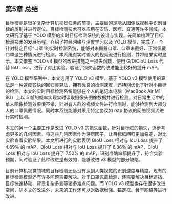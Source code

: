 
## 第5章 总结

目标检测是很多复杂计算机视觉任务的前提，主要目的是能从图像或视频中识别目标的类别并进行定位。目标检测技术可以应用在安防、医疗、交通等许多领域。本文研究了基于 YOLO 模型的实时目标检测系统的设计与实现，先简单梳理了目标检测技术的发展历程，介绍了神经网络与深度学习以及 YOLO 模型，完成了一个针对特定目标“口罩”的实时检测系统，能够对未佩戴口罩、口罩未戴好、正常佩戴口罩这三种情况进行检测，本系统对实时输入的视频流进行检测，并将结果实时显示。本文借鉴 YOLO v4 模型的改进措施之一损失函数，使用 G/D/CIoU Loss 代替 IoU Loss，进行了对比实验，验证了损失函数的改进能比较好的提升 mAP。

在 YOLO 模型系列中，本文选用了 YOLO v3 模型，基于 YOLO v3 模型使用的算法是一种速度较快的回归类算法，拥有优良的检测速度，还特别优化了针对小目标的检测。本文的实时目标检测系统能够在个人的笔记本电脑（MacBook Air M1 8G）上以 5 帧的帧率实现实时读取摄像头图像数据并进行检测，对日常生活中的单人图像检测效果很不错，针对有人群的视频文件进行检测时，能够检测到大部分人的口罩佩戴情况。同时本系统能够对采用特定协议如 rstp 协议的网络视频流进行实时检测。

本文的另一个主要工作是改进 YOLO v3 的损失函数，针对目标框的损失，逐步考虑更多的几何因素，将这些几何因素作为惩罚因子，让目标框回归更加稳定，对比实验查看实验结果。本文所进行的实验表明 GIoU Loss 相对与 IoU Loss 提升了 4.69% 的 mAP，DIoU Loss 相对与 IoU Loss 提升了 6.86% 的 mAP，CIoU Loss 相对与 IoU Loss 提升了 7.52% 的 mAP，识别准确率都提升了，符合实验预期，同时验证了此种改进是有效的，能够改进 v3 模型的部分缺陷。

目前计算机视觉领域的目标检测还远没有达到人类视觉的识别速度与精度，现有的目标检测模型还有许多问题需要解决。对于口罩佩戴检测，还需要解决目标遮挡、目标快速移动、背景复杂多变等诸多难点问题。而 YOLO v3 模型也存在很多改进空间，除本文的改进外，未来的工作还可以对数据增强、锚定框、骨干网络等进行改进。
